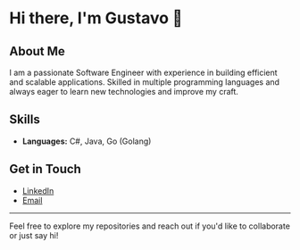# Hi there, I'm Gustavo 👋

## About Me
I am a passionate Software Engineer with experience in building efficient and scalable applications. Skilled in multiple programming languages and always eager to learn new technologies and improve my craft.

## Skills
- **Languages:** C#, Java, Go (Golang)
<!--  
- **Technologies:** [Add any frameworks, libraries, or tools you use]
- **Areas of Expertise:** Software development, problem-solving, system design, etc.

## What I’m currently working on
- [Briefly mention any projects or areas you're focusing on right now]

-->

## Get in Touch
- [LinkedIn](https://www.linkedin.com/in/gustavo-perez-b125b09)
- [Email](mailto:gperezprieto@gmail.com)

---

Feel free to explore my repositories and reach out if you'd like to collaborate or just say hi!

<!--
**gusperezprieto/gusperezprieto** is a ✨ _special_ ✨ repository because its `README.md` (this file) appears on your GitHub profile.

Here are some ideas to get you started:

- 🔭 I’m currently working on ...
- 🌱 I’m currently learning ...
- 👯 I’m looking to collaborate on ...
- 🤔 I’m looking for help with ...
- 💬 Ask me about ...
- 📫 How to reach me: ...
- 😄 Pronouns: ...
- ⚡ Fun fact: ...
-->
